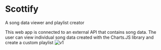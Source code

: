 # Scottify
A song data viewer and playlist creator

This web app is connected to an external API that contains song data. 
The user can view individual song data created with the Charts.JS library and create a custom playlist
![v1](https://user-images.githubusercontent.com/77460587/213609286-801949e0-3678-4142-b7c7-a6728d1f31fa.png)

